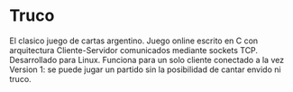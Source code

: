 # Truco
El clasico juego de cartas argentino. Juego online escrito en C con arquitectura Cliente-Servidor comunicados mediante sockets TCP. Desarrollado para Linux.
Funciona para un solo cliente conectado a la vez
Version 1: se puede jugar un partido sin la posibilidad de cantar envido ni truco.
